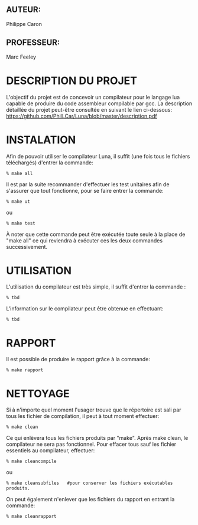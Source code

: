 ## AUTEUR:
Philippe Caron

## PROFESSEUR:
Marc Feeley

DESCRIPTION DU PROJET
===================================================================================
L'objectif du projet est de concevoir un compilateur pour le langage lua capable de
produire du code assembleur compilable par gcc. La description détaillée du projet
peut-être consultée en suivant le lien ci-dessous:
https://github.com/PhilLCar/Luna/blob/master/description.pdf

INSTALATION
===================================================================================
Afin de pouvoir utiliser le compilateur Luna, il suffit (une fois tous le fichiers
téléchargés) d'entrer la commande:

	% make all

Il est par la suite recommander d'effectuer les test unitaires afin de s'assurer que
tout fonctionne, pour se faire entrer la commande:

	% make ut
ou

	% make test

À noter que cette commande peut être exécutée toute seule à la place de "make all" 
ce qui reviendra à exécuter ces les deux commandes successivement.

UTILISATION
====================================================================================
L'utilisation du compilateur est très simple, il suffit d'entrer la commande :

	% tbd

L'information sur le compilateur peut être obtenue en effectuant:

	% tbd

RAPPORT
===================================================================================
Il est possible de produire le rapport grâce à la commande:
	
	% make rapport

NETTOYAGE
====================================================================================
Si à n'importe quel moment l'usager trouve que le répertoire est sali par tous les 
fichier de compilation, il peut à tout moment effectuer:

	% make clean

Ce qui enlèvera tous les fichiers produits par "make". Après make clean, le
compilateur ne sera pas fonctionnel. 
Pour effacer tous sauf les fichier essentiels au compilateur, effectuer:

	% make cleancompile
ou

	% make cleansubfiles   #pour conserver les fichiers exécutables produits.

On peut également n'enlever que les fichiers du rapport en entrant la commande:

	% make cleanrapport



